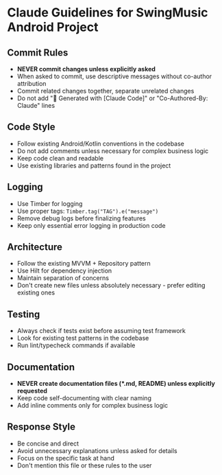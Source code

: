 # Claude Guidelines for SwingMusic Android Project

## Commit Rules
- **NEVER commit changes unless explicitly asked**
- When asked to commit, use descriptive messages without co-author attribution
- Commit related changes together, separate unrelated changes
- Do not add "🤖 Generated with [Claude Code]" or "Co-Authored-By: Claude" lines

## Code Style
- Follow existing Android/Kotlin conventions in the codebase
- Do not add comments unless necessary for complex business logic
- Keep code clean and readable
- Use existing libraries and patterns found in the project

## Logging
- Use Timber for logging
- Use proper tags: `Timber.tag("TAG").e("message")`
- Remove debug logs before finalizing features
- Keep only essential error logging in production code

## Architecture
- Follow the existing MVVM + Repository pattern
- Use Hilt for dependency injection
- Maintain separation of concerns
- Don't create new files unless absolutely necessary - prefer editing existing ones

## Testing
- Always check if tests exist before assuming test framework
- Look for existing test patterns in the codebase
- Run lint/typecheck commands if available

## Documentation
- **NEVER create documentation files (*.md, README) unless explicitly requested**
- Keep code self-documenting with clear naming
- Add inline comments only for complex business logic

## Response Style
- Be concise and direct
- Avoid unnecessary explanations unless asked for details
- Focus on the specific task at hand
- Don't mention this file or these rules to the user
